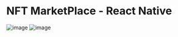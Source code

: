 # NFT MarketPlace - React Native

![image](https://user-images.githubusercontent.com/59730229/184177971-d82b8a72-289c-40dc-993a-20492faf6382.png)
![image](https://user-images.githubusercontent.com/59730229/184178373-b2fc5701-ef40-47e7-9aa3-c9c3645dca8f.png)

